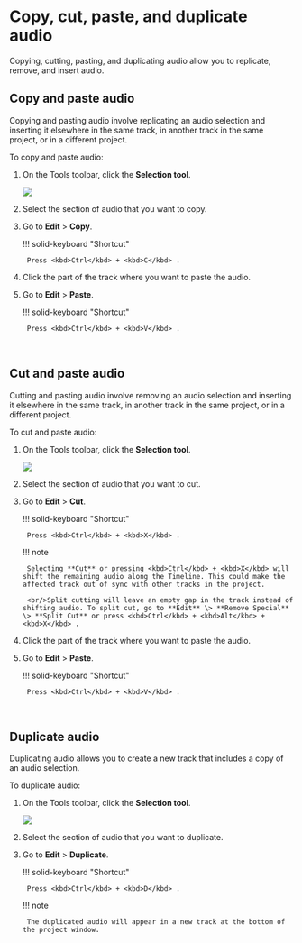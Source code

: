 # Copy, cut, paste, and duplicate audio

Copying, cutting, pasting, and duplicating audio allow you to replicate, remove, and insert audio.
<br/>

## Copy and paste audio

Copying and pasting audio involve replicating an audio selection and inserting it elsewhere in the same track, in another track in the same project, or in a different project.

To copy and paste audio:

1. On the Tools toolbar, click the **Selection tool**.

    <img src="/learning-audacity/assets/images/Tools Toolbar - Selection Tool.png" />

2. Select the section of audio that you want to copy.

3. Go to **Edit** \> **Copy**.

    !!! solid-keyboard "Shortcut"
        
        Press <kbd>Ctrl</kbd> + <kbd>C</kbd> .

4. Click the part of the track where you want to paste the audio.

5. Go to **Edit** \> **Paste**.

    !!! solid-keyboard "Shortcut"
    
        Press <kbd>Ctrl</kbd> + <kbd>V</kbd> .

<br/>

## Cut and paste audio

Cutting and pasting audio involve removing an audio selection and inserting it elsewhere in the same track, in another track in the same project, or in a different project.

To cut and paste audio:

1. On the Tools toolbar, click the **Selection tool**.

    <img src="/learning-audacity/assets/images/Tools Toolbar - Selection Tool.png" />

2. Select the section of audio that you want to cut.

3. Go to **Edit** \> **Cut**.

    !!! solid-keyboard "Shortcut"    
    
        Press <kbd>Ctrl</kbd> + <kbd>X</kbd> .

    !!! note 
    
        Selecting **Cut** or pressing <kbd>Ctrl</kbd> + <kbd>X</kbd> will shift the remaining audio along the Timeline. This could make the affected track out of sync with other tracks in the project. 

        <br/>Split cutting will leave an empty gap in the track instead of shifting audio. To split cut, go to **Edit** \> **Remove Special** \> **Split Cut** or press <kbd>Ctrl</kbd> + <kbd>Alt</kbd> + <kbd>X</kbd> .

1. Click the part of the track where you want to paste the audio.

2. Go to **Edit** \> **Paste**.

    !!! solid-keyboard "Shortcut"

        Press <kbd>Ctrl</kbd> + <kbd>V</kbd> .

<br/>

## Duplicate audio

Duplicating audio allows you to create a new track that includes a copy of an audio selection.

To duplicate audio:

1. On the Tools toolbar, click the **Selection tool**.

    <img src="/learning-audacity/assets/images/Tools Toolbar - Selection Tool.png" />

2. Select the section of audio that you want to duplicate.

3. Go to **Edit** \> **Duplicate**.

    !!! solid-keyboard "Shortcut"

        Press <kbd>Ctrl</kbd> + <kbd>D</kbd> .

    !!! note
    
        The duplicated audio will appear in a new track at the bottom of the project window.

<br/>